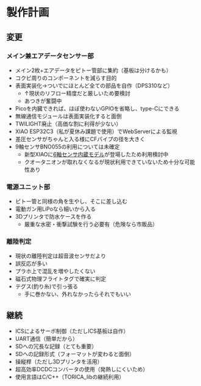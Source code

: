 # 製作計画

## 変更
### メイン兼エアデータセンサー部
- メイン2枚+エアデータをピトー管部に集約（基板は分けるかも）
- コクピ周りのコンポーネントを減らす目的
- 表面実装化→ついでにほとんど全ての部品を自作（DPS310など）
  - ↑現状のリフロー精度だと厳しいため要検討
  - あつきが奮闘中
- Picoを内臓できれば、ほぼ使わないGPIOを省略し、type-Cにできる
- 無線通信モジュールは表面実装化すると面倒
- TWILIGHT廃止（高価な割に利得が少ない）
- XIAO ESP32C3（私が夏休み課題で使用）でWebServerによる監視
- 差圧センサがちゃんと入る様にCFパイプの径を大きく
- 9軸センサBNO055の利用については未確定
  - 新型XIAOに[6軸センサ内蔵モデル](https://www.switch-science.com/products/8146)が登場したため利用検討中
  - クオータニオンが取れなくなるが現状利用できていないため十分な可能性あり

### 電源ユニット部
- ピトー管と同様の角を生やし、そこに差し込む
- 電動ガン用LiPoなら細いから入る
- 3Dプリンタで防水ケースを作る
  - 厳重な水密・衝撃試験を行う必要有（危険なら市販品）

### 離陸判定
- 現状の離陸判定は超音波センサだより
- 誤反応が多い
- プラホ上で混乱を増やしたくない
- 磁石式物理フライトタグで確実に判定
- テグス(釣り糸)で引っ張る
  - 手に巻かない、外れなかったらそれでもいい


## 継続
- ICSによるサーボ制御（ただしICS基板は自作）
- UART通信（簡単だから）
- SDへの冗長な記録（とても重要）
- SDへの記録形式（フォーマットが変わると面倒）
- 操縦桿（ただし3Dプリンタを活用）
- 超高効率DCDCコンバータの使用（発熱しにくいため）
- 使用言語はC/C++（TORICA_libの継続利用）
